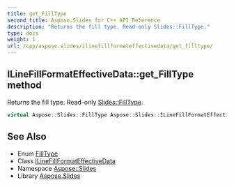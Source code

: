 ```yaml
---
title: get_FillType
second_title: Aspose.Slides for C++ API Reference
description: "Returns the fill type. Read-only Slides::FillType."
type: docs
weight: 1
url: /cpp/aspose.slides/ilinefillformateffectivedata/get_filltype/
---
```

## ILineFillFormatEffectiveData::get_FillType method


Returns the fill type. Read-only [Slides::FillType](../../filltype/).

```cpp
virtual Aspose::Slides::FillType Aspose::Slides::ILineFillFormatEffectiveData::get_FillType()=0
```

## See Also

* Enum [FillType](../../filltype/)
* Class [ILineFillFormatEffectiveData](../)
* Namespace [Aspose::Slides](../../)
* Library [Aspose.Slides](../../../)
